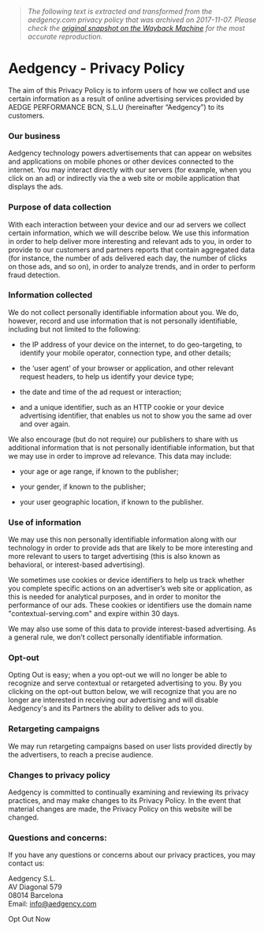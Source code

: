 > *The following text is extracted and transformed from the aedgency.com privacy policy that was archived on 2017-11-07. Please check the [original snapshot on the Wayback Machine](https://web.archive.org/web/20171107132620id_/http%3A//www.aedgency.com/privacy-policy) for the most accurate reproduction.*

# Aedgency - Privacy Policy

The aim of this Privacy Policy is to inform users of how we collect and use certain information as a result of online advertising services provided by AEDGE PERFORMANCE BCN, S.L.U (hereinafter “Aedgency”) to its customers.

### Our business

Aedgency technology powers advertisements that can appear on websites and applications on mobile phones or other devices connected to the internet. You may interact directly with our servers (for example, when you click on an ad) or indirectly via the a web site or mobile application that displays the ads.

### Purpose of data collection

With each interaction between your device and our ad servers we collect certain information, which we will describe below. We use this information in order to help deliver more interesting and relevant ads to you, in order to provide to our customers and partners reports that contain aggregated data (for instance, the number of ads delivered each day, the number of clicks on those ads, and so on), in order to analyze trends, and in order to perform fraud detection.

### Information collected

We do not collect personally identifiable information about you. We do, however, record and use information that is not personally identifiable, including but not limited to the following:

  * the IP address of your device on the internet, to do geo-targeting, to identify your mobile operator, connection type, and other details;

  * the ‘user agent’ of your browser or application, and other relevant request headers, to help us identify your device type;

  * the date and time of the ad request or interaction;

  * and a unique identifier, such as an HTTP cookie or your device advertising identifier, that enables us not to show you the same ad over and over again.




We also encourage (but do not require) our publishers to share with us additional information that is not personally identifiable information, but that we may use in order to improve ad relevance. This data may include:

  * your age or age range, if known to the publisher;

  * your gender, if known to the publisher;

  * your user geographic location, if known to the publisher.




### Use of information

We may use this non personally identifiable information along with our technology in order to provide ads that are likely to be more interesting and more relevant to users to target advertising (this is also known as behavioral, or interest-based advertising).

We sometimes use cookies or device identifiers to help us track whether you complete specific actions on an advertiser’s web site or application, as this is needed for analytical purposes, and in order to monitor the performance of our ads. These cookies or identifiers use the domain name "contextual-serving.com" and expire within 30 days.

We may also use some of this data to provide interest-based advertising. As a general rule, we don’t collect personally identifiable information.

### Opt-out

Opting Out is easy; when a you opt-out we will no longer be able to recognize and serve contextual or retargeted advertising to you. By you clicking on the opt-out button below, we will recognize that you are no longer are interested in receiving our advertising and will disable Aedgency's and its Partners the ability to deliver ads to you.

### Retargeting campaigns

We may run retargeting campaigns based on user lists provided directly by the advertisers, to reach a precise audience.

### Changes to privacy policy

Aedgency is committed to continually examining and reviewing its privacy practices, and may make changes to its Privacy Policy. In the event that material changes are made, the Privacy Policy on this website will be changed.

### Questions and concerns:

If you have any questions or concerns about our privacy practices, you may contact us:

Aedgency S.L.  
AV Diagonal 579  
08014 Barcelona  
Email: [info@aedgency.com](mailto:info@aedgency.com)

Opt Out Now
